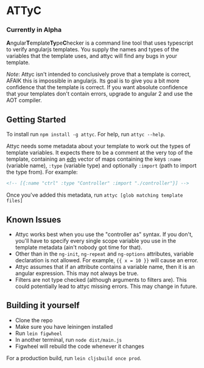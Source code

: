 # ATTyC

### Currently in Alpha

**A**ngular**T**emplate**Ty**pe**C**hecker is a command line tool that uses typescript to verify angularjs templates. You supply the names and types of the variables that the template uses, and attyc will find any bugs in your template.

*Note*: Attyc isn't intended to conclusively prove that a template is correct, AFAIK this is impossible in angularjs. Its goal is to give you a bit more confidence that the template is correct. If you want absolute confidence that your templates don't contain errors, upgrade to angular 2 and use the AOT compiler.


## Getting Started

To install run `npm install -g attyc`. For help, run `attyc --help`.

Attyc needs some metadata about your template to work out the types of template variables. It expects there to be a comment at the very top of the template, containing an [edn](https://github.com/edn-format/edn) vector of maps containing the keys `:name` (variable name), `:type` (variable type) and optionally `:import` (path to import the type from). For example:

```html
<!-- [{:name "ctrl" :type "Controller" :import "./controller"}] -->
```

Once you've added this metadata, run `attyc [glob matching template files]`

## Known Issues

* Attyc works best when you use the "controller as" syntax. If you don't, you'll have to specify every single scope variable you use in the template metadata (ain't nobody got time for that).
* Other than in the `ng-init`, `ng-repeat` and `ng-options` attributes, variable declaration is not allowed. For example, `{{ x = 10 }}` will cause an error.
* Attyc assumes that if an attribute contains a variable name, then it is an angular expression. This may not always be true.
* Filters are not type checked (although arguments to filters are). This could potentially lead to attyc missing errors. This may change in future.

## Building it yourself

* Clone the repo
* Make sure you have leiningen installed
* Run `lein figwheel`
* In another terminal, run `node dist/main.js`
* Figwheel will rebuild the code whenever it changes

For a production build, run `lein cljsbuild once prod`.
